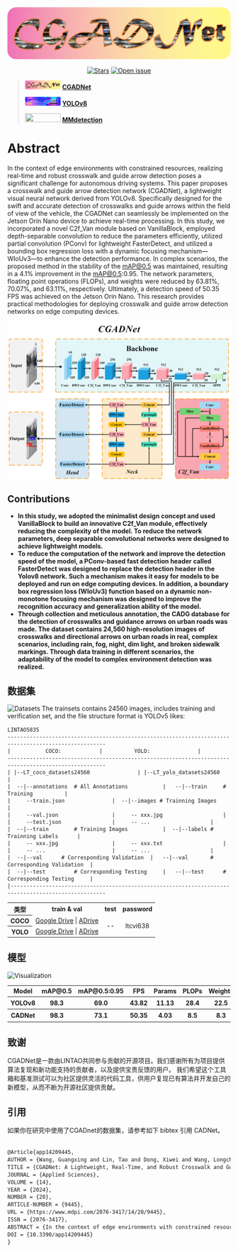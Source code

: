<div align="center">
  <img src="pictures/log.png" width="600"/> 
	
[![Stars](https://img.shields.io/github/stars/LINTAO5835/Datasets)](
https://github.com/LINTAO5835/Datasets)
[![Open issue](https://img.shields.io/github/issues/LINTAO5835/Datasets)](
https://github.com/LINTAO5835/Datasets/issues)

</div>


> [<img src="pictures/log.png" height="20" width="80"/>](https://github.com/LINTAO5835/Datasets) [**CGADNet**](https://github.com/LINTAO5835/Datasets)
> 
> [<img src="https://raw.githubusercontent.com/ultralytics/assets/main/im/banner-yolo-vision-2023.png" height="20" width="80"/>](https://github.com/ultralytics/ultralytics) [**YOLOv8**](https://github.com/ultralytics/ultralytics)
>
> [<img src="https://github.com/open-mmlab/mmdetection/blob/main/docs/zh_cn/_static/image/mmdet-logo.png?raw=true" height="20" width="80"/>](https://github.com/open-mmlab/mmdetection) [**MMdetection**](https://github.com/ultralytics/ultralytics)


# **Abstract**

In the context of edge environments with constrained resources, realizing real-time and
robust crosswalk and guide arrow detection poses a significant challenge for autonomous driving
systems. This paper proposes a crosswalk and guide arrow detection network (CGADNet), a
lightweight visual neural network derived from YOLOv8. Specifically designed for the swift and
accurate detection of crosswalks and guide arrows within the field of view of the vehicle, the
CGADNet can seamlessly be implemented on the Jetson Orin Nano device to achieve real-time
processing. In this study, we incorporated a novel C2f_Van module based on VanillaBlock, employed
depth-separable convolution to reduce the parameters efficiently, utilized partial convolution (PConv)
for lightweight FasterDetect, and utilized a bounding box regression loss with a dynamic focusing
mechanism—WIoUv3—to enhance the detection performance. In complex scenarios, the proposed
method in the stability of the mAP@0.5 was maintained, resulting in a 4.1% improvement in the
mAP@0.5:0.95. The network parameters, floating point operations (FLOPs), and weights were
reduced by 63.81%, 70.07%, and 63.11%, respectively. Ultimately, a detection speed of 50.35 FPS was
achieved on the Jetson Orin Nano. This research provides practical methodologies for deploying
crosswalk and guide arrow detection networks on edge computing devices.

![CGADNet](pictures/yolov8.png)

## Contributions

- **In this study, we adopted the minimalist design concept and used VanillaBlock to build
an innovative C2f_Van module, effectively reducing the complexity of the model. To
reduce the network parameters, deep separable convolutional networks were designed
to achieve lightweight models.**
- **To reduce the computation of the network and improve the detection speed of the
model, a PConv-based fast detection header called FasterDetect was designed to
replace the detection header in the Yolov8 network. Such a mechanism makes it easy
for models to be deployed and run on edge computing devices. In addition, a boundary
box regression loss (WIoUv3) function based on a dynamic non-monotone focusing
mechanism was designed to improve the recognition accuracy and generalization
ability of the model.**
- **Through collection and meticulous annotation, the CADG database for the detection
of crosswalks and guidance arrows on urban roads was made. The dataset contains
24,560 high-resolution images of crosswalks and directional arrows on urban roads
in real, complex scenarios, including rain, fog, night, dim light, and broken sidewalk
markings. Through data training in different scenarios, the adaptability of the model
to complex environment detection was realized.**



## 数据集
![Datasets](pictures/datasets.png)
The trainsets contains  24560 images, includes training and verification set, and the file structure format is YOLOv5 likes:
```
LINTAO5835
-----------------------------------------------------------------------------------------------------
|			COCO:			 |			YOLO:			    |
-----------------------------------------------------------------------------------------------------
| |--LT_coco_datasets24560		    	 | |--LT_yolo_datasets24560			    |
|  --|--annotations  # All Annotations	    	 |   --|--train		# Training		    |
|     --train.json				 |	--|--images	# Trainning Images	    |
|     --val.json				 |	   -- xxx.jpg				    |
|     --test.json				 |	   -- ...				    |
|  --|--train	     # Training Images	    	 |	--|--labels	# Trainning Labels	    |
|     -- xxx.jpg				 |	   -- xxx.txt				    |
|     -- ...					 |	   -- ...				    |
|  --|--val	     # Corresponding Validation  |   --|--val		# Corresponding Validation  |
|  --|--test	     # Corresponding Testing	 |   --|--test		# Corresponding Testing	    |
|----------------------------------------------------------------------------------------------------
```
<table>
	<tr align="center">
		<th>类型</th>
		<th colspan="2">train & val</th>
        	<th>test</th>
        	<th>password</th>
	</tr>
	<tr align="center">
		<th>COCO</th>
		<td colspan="2"><a href="https://www.alipan.com/s/xifh3FSzhHv">Google Drive</a> | <a href="https://www.alipan.com/s/xifh3FSzhHv">ADrive </a></td>
        	<td rowspan="2">--</td>
        	<td rowspan="2">ltcvi638</td>
    	</tr>
    	<tr align="center">
		<th>YOLO</th>
  		<td colspan="2"><a href="https://www.alipan.com/s/xifh3FSzhHv">Google Drive</a> | <a href="https://www.alipan.com/s/xifh3FSzhHv">ADrive </a></td>
    	</tr>
</table>

## 模型

![Visualization](pictures/Visualization.png)

<table>
	<tr align="center">
		<th>Model</th>
		<th>mAP@0.5</th>
		<th>mAP@0.5:0.95</th>
        	<th>FPS</th>
        	<th>Params</th>
	 	<th>PLOPs</th>
 		<th>Weights</th>
		<th>Download</th>
	</tr>
	<tr align="center">
		<th>YOLOv8</th>
		<th>98.3</th>
		<th>69.0</th>
        	<th>43.82</th>
        	<th>11.13</th>
	 	<th>28.4</th>
 		<th>22.5</th>
		<td rowspan="2"><a href="https://www.alipan.com/s/xifh3FSzhHv">Google Drive</a> | <a href="https://www.alipan.com/s/xifh3FSzhHv">ADrive </a></td>
    	</tr>
    	<tr align="center">
		<th>CADNet</th>
		<th>98.3</th>
		<th>73.1</th>
        	<th>50.35</th>
        	<th>4.03</th>
	 	<th>8.5</th>
 		<th>8.3</th>
    	</tr>
</table>

## 致谢
CGADNet是一款由LINTAO共同参与贡献的开源项目。我们感谢所有为项目提供算法复现和新功能支持的贡献者，以及提供宝贵反馈的用户。 我们希望这个工具箱和基准测试可以为社区提供灵活的代码工具，供用户复现已有算法并开发自己的新模型，从而不断为开源社区提供贡献。


## 引用
如果你在研究中使用了CGADnet的数据集，请参考如下 bibtex 引用 CADNet。

```latex

@Article{app14209445,
AUTHOR = {Wang, Guangxing and Lin, Tao and Dong, Xiwei and Wang, Longchun and Leng, Qingming and Shin, Seong-Yoon},
TITLE = {CGADNet: A Lightweight, Real-Time, and Robust Crosswalk and Guide Arrow Detection Network for Complex Scenes},
JOURNAL = {Applied Sciences},
VOLUME = {14},
YEAR = {2024},
NUMBER = {20},
ARTICLE-NUMBER = {9445},
URL = {https://www.mdpi.com/2076-3417/14/20/9445},
ISSN = {2076-3417},
ABSTRACT = {In the context of edge environments with constrained resources, realizing real-time and robust crosswalk and guide arrow detection poses a significant challenge for autonomous driving systems. This paper proposes a crosswalk and guide arrow detection network (CGADNet), a lightweight visual neural network derived from YOLOv8. Specifically designed for the swift and accurate detection of crosswalks and guide arrows within the field of view of the vehicle, the CGADNet can seamlessly be implemented on the Jetson Orin Nano device to achieve real-time processing. In this study, we incorporated a novel C2f_Van module based on VanillaBlock, employed depth-separable convolution to reduce the parameters efficiently, utilized partial convolution (PConv) for lightweight FasterDetect, and utilized a bounding box regression loss with a dynamic focusing mechanism—WIoUv3—to enhance the detection performance. In complex scenarios, the proposed method in the stability of the mAP@0.5 was maintained, resulting in a 4.1% improvement in the mAP@0.5:0.95. The network parameters, floating point operations (FLOPs), and weights were reduced by 63.81%, 70.07%, and 63.11%, respectively. Ultimately, a detection speed of 50.35 FPS was achieved on the Jetson Orin Nano. This research provides practical methodologies for deploying crosswalk and guide arrow detection networks on edge computing devices.},
DOI = {10.3390/app14209445}
}
```
